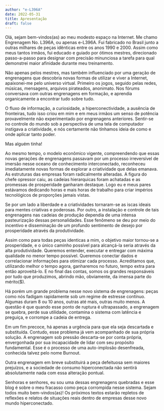 ```yaml
---
author: "e-L396A"
date: 2022-05-31
title: Apresentação
draft: false
---
```


Olá, sejam bem-vindos(as) ao meu modesto espaço na Internet. Me chamo Engrenagem No. L396A, ou apenas e-L396A. Fui fabricado no Brasil junto a outras milhares de peças idênticas entre os anos 1990 e 2000.<!--more--> Assim como meus tantos irmãos, fui educado e guiado por ótimos mestres, direcionado passo-a-passo para designar com precisão minunciosa a tarefa para qual demonstrei maior afinidade durante meu treinamento.

Não apenas pelos mestres, mas também influenciado por uma geração de engrenagens que descobria novas formas de utilizar e viver a Internet, apaixonei-me pelo universo virtual. Primeiro os jogos, seguido pelas redes, músicas, mensagens, arquivos pirateados, anonimato. Nos fórums conversava com outras engrenagens em formação, e aprendia organicamente a encontrar tudo sobre tudo.

O fluxo de informação, a curiosidade, a hiperconectividade, a ausência de fronteiras, tudo isso criou em mim e em meus irmãos um senso de potência provavelmente não experimentado por engrenagens anteriores. Sentir-se no controle do mundo sob a perspectiva de uma tela de computador instigava a criatividade, e nós certamente não tínhamos ideia de como e onde aplicar tanto poder.

Mas alguém tinha!

Ao mesmo tempo, o modelo econômico vigente, compreendendo que essas novas gerações de engrenagens passavam por um processo irreversível de imersão nesse oceano de conhecimento interconectado, reconheceu imediatamente novas formas de explorar a criatividade que delas emanava. As estruturas das empresas foram radicalmente alteradas. A figura do chefe opressor caiu, as cadeias hierarquicas foram achatadas e as promessas de prosperidade ganharam destaque. Logo eu e meus pares estávamos dedicando horas e mais horas de trabalho para criar impérios tecnológicos de proporções jamais vistas.

Se por um lado a liberdade e a criatividades tornaram-se as iscas ideais para mentes criativas e poderosas. Por outro, a instalação e controle de tais engrenagens nas cadeias de produção dependia de uma intensa pasteurização dessas personalidades. Esse fenômeno se deu por meio do incentivo e disseminação de um profundo sentimento de desejo por prosperidade através da produtividade.

Assim como para todas peças identicas a mim, o objetivo maior tornou-se a prosperidade, e o único caminho possível para alcançá-la seria através da alta produtividade. Queremos entender, executar e entregar com máxima qualidade no menor tempo possível. Queremos conectar dados e correlacionar informações para otimizar cada processo. Acreditamos que, utilizando melhor o tempo agora, ganharemos no futuro, tempo extra para então aproveitá-lo. E no final das contas, somos os grandes responsáveis por tudo que produzimos, abrindo mão, obviamente, da imensa parte do mérito($).

Há porém um grande problema nesse novo sistema de engrenagens: peças como nós fadigam rapidamente sob um regime de estresse contínuo. Algumas duram 8 ou 10 anos, outras até mais, outras muito menos. A questão é que quando esse ponto de ruptura é ultrapassado, a engrenagem se quebra, perde sua utilidade, contamina o sistema com latência e preguiça, e corrompe a cadeia de entrega.

Em um fim precoce, há apenas a urgência para que ela seja descartada e substituída. Contudo, esse problema já vem acompanhado de sua própria solução. A engrenagem sob pressão descarta-se por conta própria, envergonhada por sua incapacidade de lidar com seu propósito fundamental. Esse é o processo de uma auto-implosão desenfreada, conhecida talvez pelo nome Burnout.

Outra engrenagem em breve substituirá a peça defeituosa sem maiores prejuízos, e a sociedade de consumo hiperconectada não sentirá absolutamente nada com essa alteração pontual.

Senhoras e senhores, eu sou uma dessas engrenagens quebradas e esse blog é sobre o meu fracasso como peça corrompida nesse sistema. Sejam todos muito bem-vindos(as)! Os próximos textos estarão repletos de reflexões e relatos de situações reais dentro de empresas desse novo mundo hiperconectado. 
